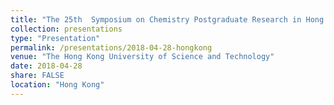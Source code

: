 ```yaml
---
title: "The 25th  Symposium on Chemistry Postgraduate Research in Hong Kong"
collection: presentations
type: "Presentation"
permalink: /presentations/2018-04-28-hongkong
venue: "The Hong Kong University of Science and Technology"
date: 2018-04-28
share: FALSE
location: "Hong Kong"
---
```

